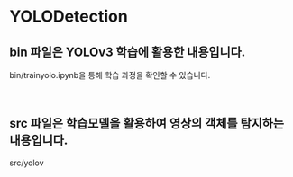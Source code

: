 # YOLODetection


## bin 파일은 YOLOv3 학습에 활용한 내용입니다.

bin/trainyolo.ipynb을 통해 학습 과정을 확인할 수 있습니다.

<br/>

## src 파일은 학습모델을 활용하여 영상의 객체를 탐지하는 내용입니다.

src/yolov

